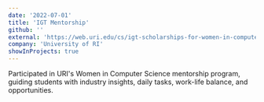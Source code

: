 ```yaml
---
date: '2022-07-01'
title: 'IGT Mentorship'
github: ''
external: 'https://web.uri.edu/cs/igt-scholarships-for-women-in-computer-science/'
company: 'University of RI'
showInProjects: true
---
```


Participated in URI's Women in Computer Science mentorship program, guiding students with industry insights, daily tasks, work-life balance, and opportunities.
